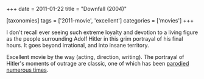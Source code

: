 +++
date = 2011-01-22
title = "Downfall (2004)"

[taxonomies]
tags = ['2011-movie', 'excellent']
categories = ['movies']
+++

I don\'t recall ever seeing such extreme loyalty and devotion to a
living figure as the people surrounding Adolf Hitler in this grim
portrayal of his final hours. It goes beyond irrational, and into insane
territory.

Excellent movie by the way (acting, direction, writing). The portrayal
of Hitler\'s moments of outrage are classic, one of which has been
[parodied numerous times].

  [parodied numerous times]: http://news.bbc.co.uk/2/hi/uk_news/magazine/8617454.stm
